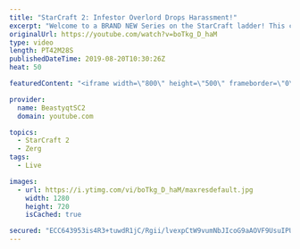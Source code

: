 ```yaml
---
title: "StarCraft 2: Infestor Overlord Drops Harassment!"
excerpt: "Welcome to a BRAND NEW Series on the StarCraft ladder! This challenege is called \"Infestors to GM,\" where I play Mass Infestors and try to get to Grandmaster! I am allowing myself to make Queens as well, but other than that, the gameplan is INFESTORS!!!  One of the games in this video does end up showcasing"
originalUrl: https://youtube.com/watch?v=boTkg_D_haM
type: video
length: PT42M28S
publishedDateTime: 2019-08-20T10:30:26Z
heat: 50

featuredContent: "<iframe width=\"800\" height=\"500\" frameborder=\"0\" src=\"https://www.youtube.com/embed/boTkg_D_haM\" allow=\"accelerometer; autoplay; encrypted-media; gyroscope; picture-in-picture\" allowfullscreen></iframe>"

provider:
  name: BeastyqtSC2
  domain: youtube.com

topics:
  - StarCraft 2
  - Zerg
tags:
  - Live

images:
  - url: https://i.ytimg.com/vi/boTkg_D_haM/maxresdefault.jpg
    width: 1280
    height: 720
    isCached: true

secured: "ECC643953is4R3+tuwdR1jC/Rgii/lvexpCtW9vumNbJIcoG9aAOVF9UsuIPU5UC5p2vvCbz/y2DuNWB7u8EMYje7Dcyg4AecoLhullfvdbN7D7nLsAfKyAt2kfvto09ZwygyBSWqN8VewcF44lBi/tHO28GKrl3IIBwrjEQ/RPDN4EEXHokyU4gEi5wi+RZ0k/PtG0Ca2KJ6B8bbo3kRaT0doyXBiiTCM5M8B20UFL4pj0VmmJItYWS9152tnxCp8Wkf2Br+fpv2VstAQ98/KKeH8iX1zLSdlo93uoHSg7+ZCECLVqi30uo+LxY/nLydR9XyNVwjBDZRyz51jPug8d7A7SAmbyMDFMC8lLt8SpU7sciXsFbbMGdjAyDBNaFVZes95OrwMxVbKeh/+K4/wBRg4rNfbf8qEDd6WrFoTM=;yNdxM3rjQ41Whz0ZEuE1pg=="
---
```



